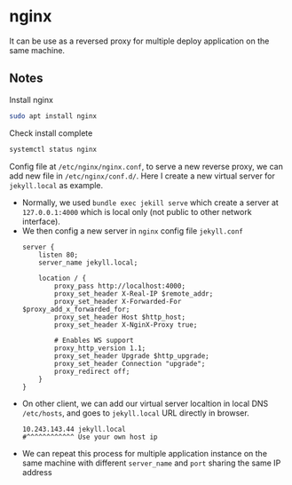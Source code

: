 # nginx

It can be use as a reversed proxy for multiple deploy application on the same machine.

## Notes

Install nginx
```sh
sudo apt install nginx
```

Check install complete
```sh
systemctl status nginx
```

Config file at `/etc/nginx/nginx.conf`, to serve a new reverse proxy, we can add new file in `/etc/nginx/conf.d/`. Here I create a new virtual server for `jekyll.local` as example.
- Normally, we used `bundle exec jekill serve` which create a server at `127.0.0.1:4000` which is local only (not public to other network interface).
- We then config a new server in `nginx` config file `jekyll.conf`
    ```nginx
    server {
        listen 80;
        server_name jekyll.local; 

        location / {
            proxy_pass http://localhost:4000;
            proxy_set_header X-Real-IP $remote_addr;
            proxy_set_header X-Forwarded-For $proxy_add_x_forwarded_for;
            proxy_set_header Host $http_host;
            proxy_set_header X-NginX-Proxy true;

            # Enables WS support
            proxy_http_version 1.1;
            proxy_set_header Upgrade $http_upgrade;
            proxy_set_header Connection "upgrade";
            proxy_redirect off;
        }
    }
    ```
- On other client, we can add our virtual server localtion in local DNS `/etc/hosts`, and goes to `jekyll.local` URL directly in browser.
    ```hosts
    10.243.143.44 jekyll.local
    #^^^^^^^^^^^^ Use your own host ip
    ```
- We can repeat this process for multiple application instance on the same machine with different `server_name` and `port` sharing the same IP address
